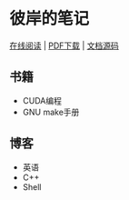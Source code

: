 # 彼岸的笔记

[在线阅读](https://bi-an.github.io/learning_books/) | 
[PDF下载](https://bi-an.github.io/learning_books/learning_books.pdf) |
[文档源码](https://github.com/bi-an/learning_books)

## 书籍

* CUDA编程
* GNU make手册

## 博客

* 英语
* C++
* Shell

